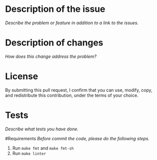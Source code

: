 # Description of the issue
_Describe the problem or feature in addition to a link to the issues._

# Description of changes
_How does this change address the problem?_

# License
By submitting this pull request, I confirm that you can use, modify, copy, and redistribute this contribution, under the terms of your choice.

# Tests
_Describe what tests you have done._

#Requirements
_Before commit the code, please do the following steps._
1. Run `make fmt` and `make fmt-sh`
2. Run `make linter`




